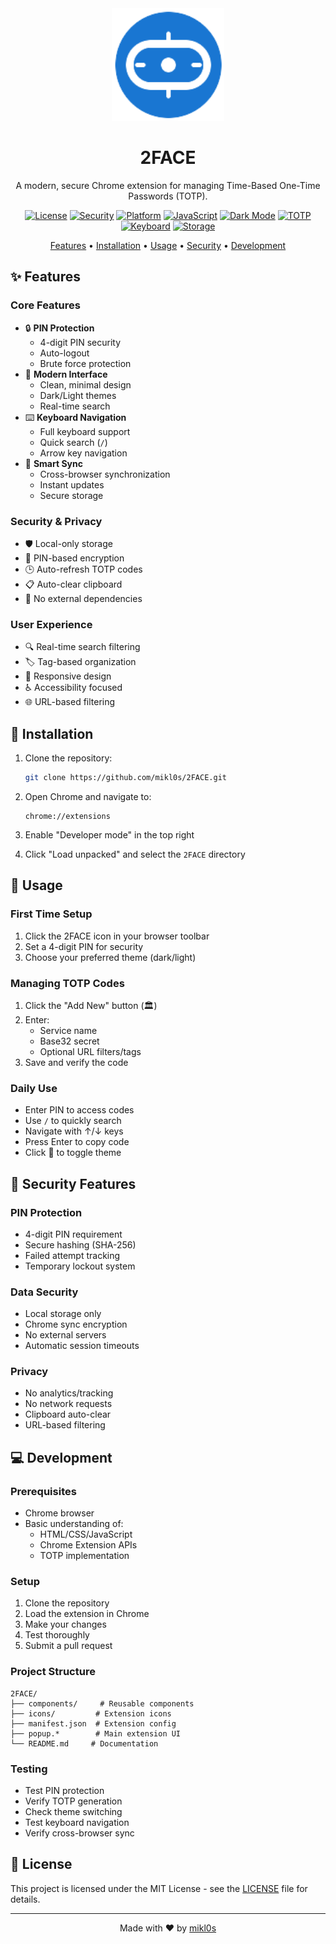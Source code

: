 <div align="center">

<img src=".github/assets/logo.png" alt="2FACE Logo" width="180" height="180">

# 2FACE

A modern, secure Chrome extension for managing Time-Based One-Time Passwords (TOTP).

[![License](https://img.shields.io/badge/license-MIT-blue.svg)](LICENSE)
[![Security](https://img.shields.io/badge/security-PIN%20protected-green.svg)](README.md#security-features)
[![Platform](https://img.shields.io/badge/platform-Chrome-yellow.svg)](README.md#installation)
[![JavaScript](https://img.shields.io/badge/JavaScript-ES6%2B-brightgreen.svg)](README.md#technologies)
[![Dark Mode](https://img.shields.io/badge/theme-light%20%2F%20dark-blueviolet.svg)](README.md#features)
[![TOTP](https://img.shields.io/badge/2FA-TOTP-orange.svg)](README.md#features)
[![Keyboard](https://img.shields.io/badge/navigation-keyboard-lightgrey.svg)](README.md#features)
[![Storage](https://img.shields.io/badge/sync-cross--browser-blue.svg)](README.md#features)

[Features](#features) • [Installation](#installation) • [Usage](#usage) • [Security](#security-features) • [Development](#development)

</div>

## ✨ Features

### Core Features
- 🔒 **PIN Protection**
  - 4-digit PIN security
  - Auto-logout
  - Brute force protection
- 🎨 **Modern Interface**
  - Clean, minimal design
  - Dark/Light themes
  - Real-time search
- ⌨️ **Keyboard Navigation**
  - Full keyboard support
  - Quick search (`/`)
  - Arrow key navigation
- 🔄 **Smart Sync**
  - Cross-browser synchronization
  - Instant updates
  - Secure storage

### Security & Privacy
- 🛡️ Local-only storage
- 🔐 PIN-based encryption
- 🕒 Auto-refresh TOTP codes
- 📋 Auto-clear clipboard
- 🚫 No external dependencies

### User Experience
- 🔍 Real-time search filtering
- 🏷️ Tag-based organization
- 📱 Responsive design
- ♿ Accessibility focused
- 🌐 URL-based filtering

## 🚀 Installation

1. Clone the repository:
   ```bash
   git clone https://github.com/mikl0s/2FACE.git
   ```

2. Open Chrome and navigate to:
   ```
   chrome://extensions
   ```

3. Enable "Developer mode" in the top right

4. Click "Load unpacked" and select the `2FACE` directory

## 📖 Usage

### First Time Setup
1. Click the 2FACE icon in your browser toolbar
2. Set a 4-digit PIN for security
3. Choose your preferred theme (dark/light)

### Managing TOTP Codes
1. Click the "Add New" button (🏛️)
2. Enter:
   - Service name
   - Base32 secret
   - Optional URL filters/tags
3. Save and verify the code

### Daily Use
- Enter PIN to access codes
- Use `/` to quickly search
- Navigate with ↑/↓ keys
- Press Enter to copy code
- Click 🌙 to toggle theme

## 🔐 Security Features

### PIN Protection
- 4-digit PIN requirement
- Secure hashing (SHA-256)
- Failed attempt tracking
- Temporary lockout system

### Data Security
- Local storage only
- Chrome sync encryption
- No external servers
- Automatic session timeouts

### Privacy
- No analytics/tracking
- No network requests
- Clipboard auto-clear
- URL-based filtering

## 💻 Development

### Prerequisites
- Chrome browser
- Basic understanding of:
  - HTML/CSS/JavaScript
  - Chrome Extension APIs
  - TOTP implementation

### Setup
1. Clone the repository
2. Load the extension in Chrome
3. Make your changes
4. Test thoroughly
5. Submit a pull request

### Project Structure
```
2FACE/
├── components/     # Reusable components
├── icons/         # Extension icons
├── manifest.json  # Extension config
├── popup.*        # Main extension UI
└── README.md     # Documentation
```

### Testing
- Test PIN protection
- Verify TOTP generation
- Check theme switching
- Test keyboard navigation
- Verify cross-browser sync

## 📄 License

This project is licensed under the MIT License - see the [LICENSE](LICENSE) file for details.

---

<div align="center">

Made with ❤️ by [mikl0s](https://github.com/mikl0s)

</div>
